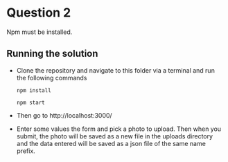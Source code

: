 # Question 2

Npm must be installed.

## Running the solution

- Clone the repository and navigate to this folder via a terminal and run the following commands

  `npm install`

  `npm start`

- Then go to http://localhost:3000/

- Enter some values the form and pick a photo to upload. Then when you submit, the photo will be saved as a new file in the uploads directory and the data entered will be saved as a json file of the same name prefix.

